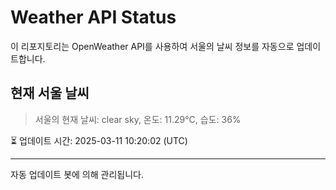 
# Weather API Status

이 리포지토리는 OpenWeather API를 사용하여 서울의 날씨 정보를 자동으로 업데이트합니다.

## 현재 서울 날씨
> 서울의 현재 날씨: clear sky, 온도: 11.29°C, 습도: 36%

⏳ 업데이트 시간: 2025-03-11 10:20:02 (UTC)

---
자동 업데이트 봇에 의해 관리됩니다.
